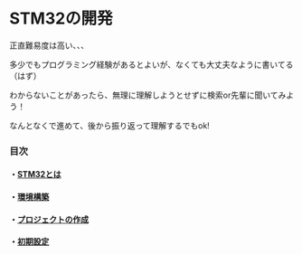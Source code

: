 # STM32の開発

正直難易度は高い、、、

多少でもプログラミング経験があるとよいが、なくても大丈夫なように書いてる（はず）

わからないことがあったら、無理に理解しようとせずに検索or先輩に聞いてみよう！

なんとなくで進めて、後から振り返って理解するでもok!

### 目次

#### ・[STM32とは](00_STM32とは.md)
#### ・[環境構築](01_環境構築.md)
#### ・[プロジェクトの作成](02_プロジェクトの作成.md)
#### ・[初期設定](03_初期設定.md.md)
